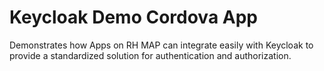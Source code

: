 Keycloak Demo Cordova App
==========================
Demonstrates how Apps on RH MAP can integrate easily with Keycloak to provide
a standardized solution for authentication and authorization.
